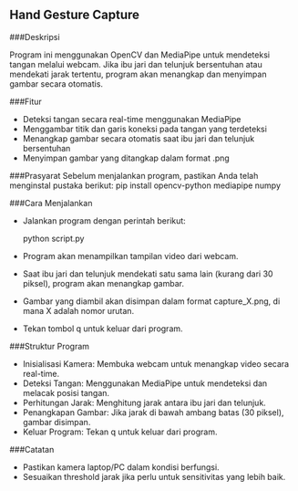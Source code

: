 ## Hand Gesture Capture

###Deskripsi

Program ini menggunakan OpenCV dan MediaPipe untuk mendeteksi tangan melalui webcam. Jika ibu jari dan telunjuk bersentuhan atau mendekati jarak tertentu, program akan menangkap dan menyimpan gambar secara otomatis.

###Fitur
- Deteksi tangan secara real-time menggunakan MediaPipe
- Menggambar titik dan garis koneksi pada tangan yang terdeteksi
- Menangkap gambar secara otomatis saat ibu jari dan telunjuk bersentuhan
- Menyimpan gambar yang ditangkap dalam format .png

###Prasyarat
Sebelum menjalankan program, pastikan Anda telah menginstal pustaka berikut:
    pip install opencv-python mediapipe numpy

###Cara Menjalankan
- Jalankan program dengan perintah berikut:

    python script.py

- Program akan menampilkan tampilan video dari webcam.
- Saat ibu jari dan telunjuk mendekati satu sama lain (kurang dari 30 piksel), program akan menangkap gambar.
- Gambar yang diambil akan disimpan dalam format capture_X.png, di mana X adalah nomor urutan.
- Tekan tombol q untuk keluar dari program.

###Struktur Program
- Inisialisasi Kamera: Membuka webcam untuk menangkap video secara real-time.
- Deteksi Tangan: Menggunakan MediaPipe untuk mendeteksi dan melacak posisi tangan.
- Perhitungan Jarak: Menghitung jarak antara ibu jari dan telunjuk.
- Penangkapan Gambar: Jika jarak di bawah ambang batas (30 piksel), gambar disimpan.
- Keluar Program: Tekan q untuk keluar dari program.

###Catatan
- Pastikan kamera laptop/PC dalam kondisi berfungsi.
- Sesuaikan threshold jarak jika perlu untuk sensitivitas yang lebih baik.
